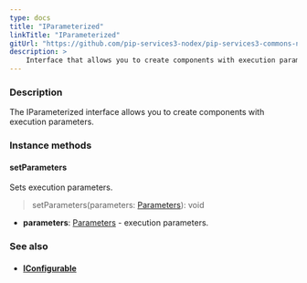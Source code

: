 ```yaml
---
type: docs
title: "IParameterized"
linkTitle: "IParameterized"
gitUrl: "https://github.com/pip-services3-nodex/pip-services3-commons-nodex"
description: >
    Interface that allows you to create components with execution parameters.
---
```


### Description

The IParameterized interface allows you to create components with execution parameters.

### Instance methods

#### setParameters
Sets execution parameters.

> setParameters(parameters: [Parameters](../parameters)): void

- **parameters**: [Parameters](../parameters) - execution parameters.



### See also
- #### [IConfigurable](../../config/iconfigurable)
